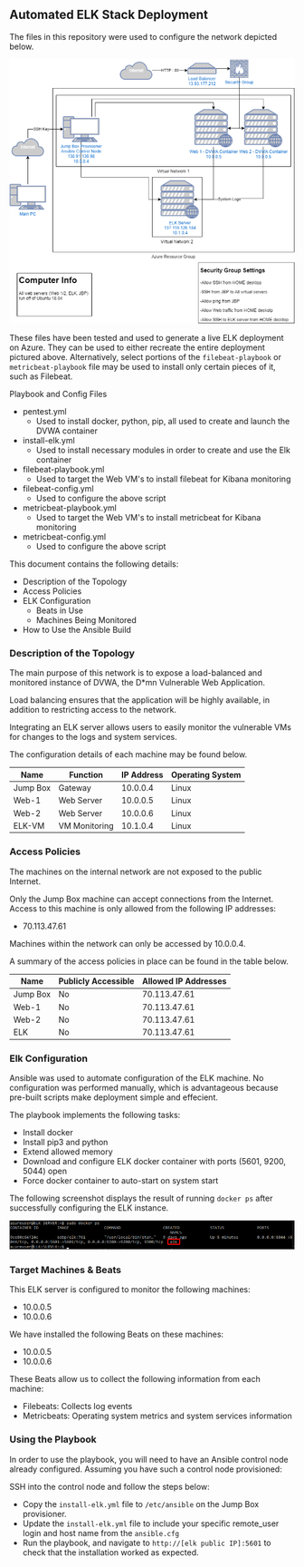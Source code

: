 ## Automated ELK Stack Deployment

The files in this repository were used to configure the network depicted below.

![Elk Project - Network Diagram](Diagrams/elkNetworkDiagram.png)

These files have been tested and used to generate a live ELK deployment on Azure. They can be used to either recreate the entire deployment pictured above. Alternatively, select portions of the `filebeat-playbook` or `metricbeat-playbook` file may be used to install only certain pieces of it, such as Filebeat.

Playbook and Config Files
- pentest.yml
  - Used to install docker, python, pip, all used to create and launch the DVWA container
- install-elk.yml
  - Used to install necessary modules in order to create and use the Elk container
- filebeat-playbook.yml
  - Used to target the Web VM's to install filebeat for Kibana monitoring
- filebeat-config.yml
  - Used to configure the above script
- metricbeat-playbook.yml
  - Used to target the Web VM's to install metricbeat for Kibana monitoring
- metricbeat-config.yml
  - Used to configure the above script

This document contains the following details:
- Description of the Topology
- Access Policies
- ELK Configuration
  - Beats in Use
  - Machines Being Monitored
- How to Use the Ansible Build


### Description of the Topology

The main purpose of this network is to expose a load-balanced and monitored instance of DVWA, the D*mn Vulnerable Web Application.

Load balancing ensures that the application will be highly available, in addition to restricting access to the network.

Integrating an ELK server allows users to easily monitor the vulnerable VMs for changes to the logs and system services.

The configuration details of each machine may be found below.

| Name     | Function | IP Address | Operating System |
|----------|----------|------------|------------------|
| Jump Box | Gateway  | 10.0.0.4   | Linux            |
| Web-1     | Web Server | 10.0.0.5 | Linux |
| Web-2     | Web Server | 10.0.0.6 | Linux |
| ELK-VM     | VM Monitoring | 10.1.0.4 | Linux |

### Access Policies

The machines on the internal network are not exposed to the public Internet. 

Only the Jump Box machine can accept connections from the Internet. Access to this machine is only allowed from the following IP addresses:
- 70.113.47.61

Machines within the network can only be accessed by 10.0.0.4.

A summary of the access policies in place can be found in the table below.

| Name     | Publicly Accessible | Allowed IP Addresses |
|----------|---------------------|----------------------|
| Jump Box | No | 70.113.47.61 |
| Web-1| No | 70.113.47.61 |
| Web-2| No | 70.113.47.61|
| ELK | No | 70.113.47.61 |

### Elk Configuration

Ansible was used to automate configuration of the ELK machine. No configuration was performed manually, which is advantageous because pre-built scripts make deployment simple and effecient.

The playbook implements the following tasks:
- Install docker
- Install pip3 and python
- Extend allowed memory
- Download and configure ELK docker container with ports (5601, 9200, 5044) open
- Force docker container to auto-start on system start

The following screenshot displays the result of running `docker ps` after successfully configuring the ELK instance.

![Post install container check for ELK](Diagrams/elkContainer.png)

### Target Machines & Beats
This ELK server is configured to monitor the following machines:
- 10.0.0.5
- 10.0.0.6

We have installed the following Beats on these machines:
- 10.0.0.5
- 10.0.0.6

These Beats allow us to collect the following information from each machine:
- Filebeats: Collects log events
- Metricbeats: Operating system metrics and system services information

### Using the Playbook
In order to use the playbook, you will need to have an Ansible control node already configured. Assuming you have such a control node provisioned: 

SSH into the control node and follow the steps below:
- Copy the `install-elk.yml` file to `/etc/ansible` on the Jump Box provisioner.
- Update the `install-elk.yml` file to include your specific remote_user login and host name from the `ansible.cfg`
- Run the playbook, and navigate to `http://[elk public IP]:5601` to check that the installation worked as expected.